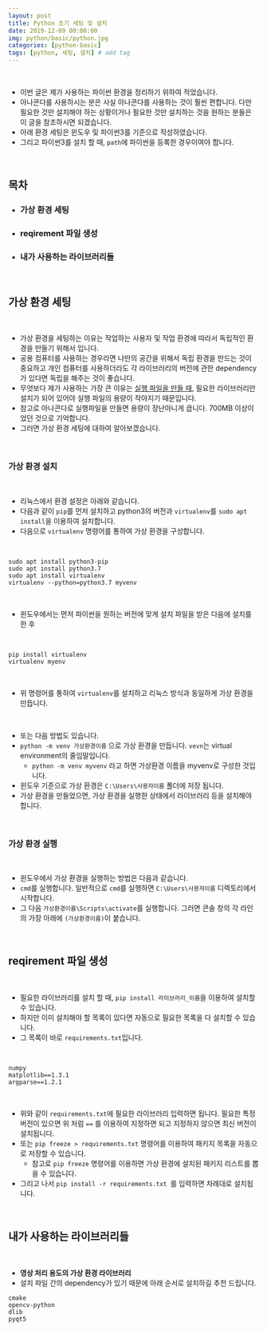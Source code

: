 ```yaml
---
layout: post
title: Python 초기 세팅 및 설치
date: 2019-12-09 00:00:00
img: python/basic/python.jpg
categories: [python-basic] 
tags: [python, 세팅, 설치] # add tag
---
```


<br>

- 이번 글은 제가 사용하는 파이썬 환경을 정리하기 위하여 적었습니다.
- 아나콘다를 사용하시는 분은 사실 아나콘다를 사용하는 것이 훨씬 편합니다. 다만 필요한 것만 설치해야 하는 상황이거나 필요한 것만 설치하는 것을 원하는 분들은 이 글을 참조하시면 되겠습니다.
- 아래 환경 세팅은 윈도우 및 파이썬3를 기준으로 작성하였습니다.
- 그리고 파이썬3를 설치 할 때, `path`에 파이썬을 등록한 경우이여야 합니다.

<br>

## **목차**

- ### 가상 환경 세팅
- ### reqirement 파일 생성
- ### 내가 사용하는 라이브러리들

<br>

## **가상 환경 세팅**

<br>

- 가상 환경을 세팅하는 이유는 작업하는 사용자 및 작업 환경에 따라서 독립적인 환경을 만들기 위해서 입니다.
- 공용 컴퓨터를 사용하는 경우라면 나만의 공간을 위해서 독립 환경을 만드는 것이 중요하고 개인 컴퓨터를 사용하더라도 각 라이브러리의 버전에 관한 dependency가 있다면 독립을 해주는 것이 좋습니다.
- 무엇보다 제가 사용하는 가장 큰 이유는 [실행 파일을 만들 때](https://gaussian37.github.io/python-etc-pyinstaller/), 필요한 라이브러리만 설치가 되어 있어야 실행 파일의 용량이 작아지기 때문입니다.
- 참고로 아나콘다로 실행파일을 만들면 용량이 장난아니게 큽니다. 700MB 이상이었던 것으로 기억합니다.
- 그러면 가상 환경 세팅에 대하여 알아보겠습니다.

<br>

### 가상 환경 설치

<br>

- 리눅스에서 환경 설정은 아래와 같습니다. 
- 다음과 같이 `pip`를 먼저 설치하고 python3의 버전과 `virtualenv`를 `sudo apt install`을 이용하여 설치합니다.
- 다음으로 `virtualenv` 명령어를 통하여 가상 환경을 구성합니다.

<br>

```
sudo apt install python3-pip
sudo apt install python3.7
sudo apt install virtualenv
virtualenv --python=python3.7 myvenv
```
<br>

- 윈도우에서는 먼저 파이썬을 원하는 버전에 맞게 설치 파일을 받은 다음에 설치를 한 후

<br>

```
pip install virtualenv
virtualenv myenv
```

<br>

- 위 명령어를 통하여 `virtualenv`를 설치하고 리눅스 방식과 동일하게 가상 환경을 만듭니다.

<br>

- 또는 다음 방법도 있습니다.
- `python -m venv 가상환경이름` 으로 가상 환경을 만듭니다. `vevn`는 virtual environment의 줄임말입니다.
    - `python -m venv myvenv` 라고 하면 가상환경 이름을 myvenv로 구성한 것입니다.
- 윈도우 기준으로 가상 환경은 `C:\Users\사용자이름` 폴더에 저장 됩니다.
- 가상 환경을 만들었으면, 가상 환경을 실행한 상태에서 라이브러리 등을 설치해야 합니다.

<br>

### 가상 환경 실행

<br>

- 윈도우에서 가상 환경을 실행하는 방법은 다음과 같습니다.
- `cmd`를 실행합니다. 일반적으로 `cmd`를 실행하면 `C:\Users\사용자이름` 디렉토리에서 시작합니다.
- 그 다음 `가상환경이름\Scripts\activate`를 실행합니다. 그러면 콘솔 창의 각 라인의 가장 아래에 `(가상환경이름)`이 붙습니다.

<br>

## **reqirement 파일 생성**

<br>

- 필요한 라이브러리를 설치 할 때, `pip install 라이브러리_이름`을 이용하여 설치할 수 있습니다.
- 하지만 이미 설치해야 할 목록이 있다면 자동으로 필요한 목록을 다 설치할 수 있습니다.
- 그 목록이 바로 `requirements.txt`입니다.


<br>

```
numpy
matplotlib==1.3.1 
argparse==1.2.1 
```

<br>

- 위와 같이 `requirements.txt`에 필요한 라이브러리 입력하면 됩니다. 필요한 특정 버전이 있으면 위 처럼 `==` 를 이용하여 지정하면 되고 지정하지 않으면 최신 버전이 설치됩니다.
- 또는 `pip freeze > requirements.txt` 명령어를 이용하여 패키지 목록을 자동으로 저장할 수 있습니다.
    - 참고로 `pip freeze` 명령어를 이용하면 가상 환경에 설치된 패키지 리스트를 뽑을 수 있습니다.
- 그리고 나서 `pip install -r requirements.txt `를 입력하면 차례대로 설치됩니다.

<br>

## **내가 사용하는 라이브러리들**

<br>

- **영상 처리 용도의 가상 환경 라이브러리**
- 설치 파일 간의 dependency가 있기 때문에 아래 순서로 설치하길 추천 드립니다.

```
cmake
opencv-python
dlib
pyqt5
```

